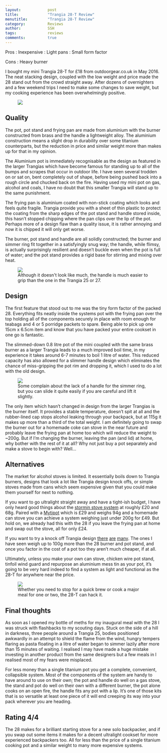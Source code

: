 ```yaml
---
layout:            post
title:             "Trangia 28-T Review"
menutitle:         "Trangia 28-T Review"
category:          Reviews
author:            SSH
tags:              reviews
comments:          true
---
```


Pros
: Inexpensive
: Light pans
: Small form factor

Cons
: Heavy burner

I bought my mini Trangia 28-T for £18 from outdoorgear.co.uk in May 2016.  The neat stacking design, coupled with the low weight and price made the 28 stand out from the crowd straight away.  After dozens of overnighters and a few weekend trips I need to make some changes to save weight, but my cooking experience has been overwhelmingly positive. 

<figure>
<img src="{{ site.github.url }}/media/img/28t/first.jpg" />
</figure>

## Quality
The pot, pot stand and frying pan are made from aluminium with the burner constructed from brass and the handle a lightweight alloy.  The aluminium construction means a slight drop in durability over some titanium counterparts, but the reduction in price and similar weight more than makes up for that in my opinion. 

The Aluminium pot is immediately recognisable as the design as featured in the larger Trangias which have become famous for standing up to all of the bumps and scrapes that occur in outdoor life.  I have seen several trodden on or sat on, bent completely out of shape, before being pushed back into a rough circle and chucked back on the fire.  Having used my mini pot on gas, alcohol and coals, I have no doubt that this smaller Trangia will stand up to the same punishment.

The frying pan is aluminium coated with non-stick coating which looks and feels quite fragile.  Trangia provide you with a sheet of thin plastic to protect the coating from the sharp edges of the pot stand and handle stored inside, this hasn’t stopped chipping where the pan clips over the lip of the pot.  Perhaps more of a design flaw than a quality issue, it is rather annoying and now it is chipped it will only get worse.

The burner, pot stand and handle are all solidly constructed; the burner and simmer ring fit together in a satisfyingly snug way; the handle, while flimsy, is actually surprisingly resilient and doesn’t buckle even when the pot is full of water; and the pot stand provides a rigid base for stirring and mixing over heat.

<figure>
<img src="{{ site.github.url }}/media/img/28t/handle.jpg" />
<figcaption>Although it doesn't look like much, the handle is much easier to grip than the one in the Trangia 25 or 27.</figcaption>
</figure>

## Design
The first feature that stood out to me was the tiny form factor of the packed 28.  Everything fits neatly inside the systems pot with the frying pan over the top holding all of the components securely in place with room enough for teabags and 4 or 5 porridge packets to spare.  Being able to pick up one 15cm x 6.5cm item and know that you have packed your entire cookset in one go is fantastic.

The slimmed-down 0.8 litre pot of the mini coupled with the same brass burner as a larger Trangia leads to a much improved boil time, in my experience it takes around 6-7 minutes to boil 1 litre of water.  This reduced capacity has also allowed for a slimmer handle design which eliminates the chance of miss-gripping the pot rim and dropping it, which I used to do a lot with the old design. 

<figure>
<img src="{{ site.github.url }}/media/img/28t/overview.jpg" />
<figcaption>Some complain about the lack of a handle for the simmer ring, but you can slide it quite easily if you are careful and lift it slightly.</figcaption>
</figure>

The only item which hasn’t changed in design from the larger Trangias is the burner itself.  It provides a stable temperature, doesn’t spit at all and the rubber-lined cap stops alcohol leaking through your backpack, but at 115g it makes up more than a third of the total weight.  I am definitely going to swap the burner out for a homemade coke can stove in the near future and probably leave the frying pan at home too which will reduce the weight to ~200g.  But if I’m changing the burner, leaving the pan (and lid) at home, why bother with the rest of it at all? Why not just buy a pot separately and make a stove to begin with? Well... 

## Alternatives
The market for alcohol stoves is limited.  It essentially boils down to Trangia burners, designs that look a lot like Trangia design knock offs, or simple stoves made from cans which seem expensive given that you could make them yourself for next to nothing.

If you want to go ultralight straight away and have a tight-ish budget, I have only heard good things about  the [stormin stove system](http://www.storminstovesystems.co.uk/) at roughly £20 and 68g.  Paired with a [Mytipot](https://www.alpkit.com/products/mytipot) which is £29 and weighs 94g and a homemade can stove you can achieve a system weighing just under 200g for £49.  But hold on, we already had this with the 28 if you leave the frying pan at home and swap out the stove, all for only £24.

If you want to try a knock off Trangia design [there](https://www.amazon.co.uk/NuoYa005-Solid-liquid-Alcohol-Cooking-Backpacking/dp/B00HBMOSJY/ref=sr_1_4?ie=UTF8&qid=1492541890&sr=8-4&keywords=alcohol+stove) [are](https://www.amazon.co.uk/SZCXTOP-Portable-Alcohol-Aluminium-Backpacking/dp/B01N56JS2T/ref=sr_1_7?ie=UTF8&qid=1492541890&sr=8-7&keywords=alcohol+stove) [many](https://www.amazon.co.uk/Tatonka-Stainless-Steel-Alcohol-Burner-x/dp/B000G4XIA4/ref=sr_1_8?ie=UTF8&qid=1492541890&sr=8-8&keywords=alcohol+stove).
The ones I have seen weigh up to 100g more than the 28 burner and pot stand, and once you factor in the cost of a pot too they aren’t much cheaper, if at all.

Ultimately, unless you make your own can stove, chicken wire pot stand, tinfoil wind guard and repurpose an aluminium mess tin as your pot, it’s going to be very hard indeed to find a system as light and functional as the 28-T for anywhere near the price.

<figure>
<img src="{{ site.github.url }}/media/img/28t/cooking.jpg" />
<figcaption>Whether you need to stop for a quick brew or cook a major meal for one or two, the 28-T can hack it.</figcaption>
</figure>

## Final thoughts
As soon as I opened my bottle of meths for my inaugural meal with the 28 I was struck with flashbacks to my scouting days.  Stuck on the side of a hill in darkness, three people around a Trangia 25, bodies positioned awkwardly in an attempt to shield the flame from the wind, hungry tempers flaring as pasta floating in a litre of water began to simmer lazily after more than 15 minutes of waiting.  I realised I may have made a huge mistake investing in another product from the same designers but a few meals in I realised most of my fears were misplaced. 

For less money than a single titanium pot you get a complete, convenient, collapsible system.  Most of the components of the system are handy to have around to use on their own; the pot and handle do well on a gas stove, the stand and pot do well on their own with a different burner, the pot alone cooks on an open fire, the handle fits any pot with a lip.  It’s one of those kits that is so versatile at least one piece of it will end creeping its way into your pack wherever you are heading.    

## Rating 4/4

The 28 makes for a brilliant starting stove for a new solo backpacker, and if you swap out some items it makes for a decent ultralight cookset for more experienced backpackers too.   All for less than the price of a single titanium cooking pot and a similar weight to many more expensive systems. 
